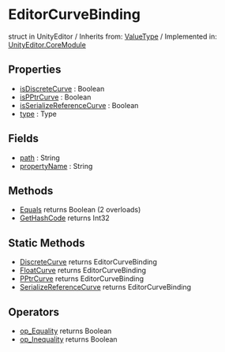 # EditorCurveBinding
struct in UnityEditor
 / Inherits from: <a href="https://docs.unity3d.com/6000.1/Documentation/ScriptReference/ValueType.html">ValueType</a> / Implemented in: <a href="https://docs.unity3d.com/6000.1/Documentation/ScriptReference/UnityEditor.CoreModule.html">UnityEditor.CoreModule</a>

## Properties
- <a href="https://docs.unity3d.com/6000.1/Documentation/ScriptReference/EditorCurveBinding-isDiscreteCurve.html">isDiscreteCurve</a> : Boolean
- <a href="https://docs.unity3d.com/6000.1/Documentation/ScriptReference/EditorCurveBinding-isPPtrCurve.html">isPPtrCurve</a> : Boolean
- <a href="https://docs.unity3d.com/6000.1/Documentation/ScriptReference/EditorCurveBinding-isSerializeReferenceCurve.html">isSerializeReferenceCurve</a> : Boolean
- <a href="https://docs.unity3d.com/6000.1/Documentation/ScriptReference/EditorCurveBinding-type.html">type</a> : Type

## Fields
- <a href="https://docs.unity3d.com/6000.1/Documentation/ScriptReference/EditorCurveBinding-path.html">path</a> : String
- <a href="https://docs.unity3d.com/6000.1/Documentation/ScriptReference/EditorCurveBinding-propertyName.html">propertyName</a> : String

## Methods
- <a href="https://docs.unity3d.com/6000.1/Documentation/ScriptReference/EditorCurveBinding.Equals.html">Equals</a> returns Boolean (2 overloads)
- <a href="https://docs.unity3d.com/6000.1/Documentation/ScriptReference/EditorCurveBinding.GetHashCode.html">GetHashCode</a> returns Int32

## Static Methods
- <a href="https://docs.unity3d.com/6000.1/Documentation/ScriptReference/EditorCurveBinding.DiscreteCurve.html">DiscreteCurve</a> returns EditorCurveBinding
- <a href="https://docs.unity3d.com/6000.1/Documentation/ScriptReference/EditorCurveBinding.FloatCurve.html">FloatCurve</a> returns EditorCurveBinding
- <a href="https://docs.unity3d.com/6000.1/Documentation/ScriptReference/EditorCurveBinding.PPtrCurve.html">PPtrCurve</a> returns EditorCurveBinding
- <a href="https://docs.unity3d.com/6000.1/Documentation/ScriptReference/EditorCurveBinding.SerializeReferenceCurve.html">SerializeReferenceCurve</a> returns EditorCurveBinding

## Operators
- <a href="https://docs.unity3d.com/6000.1/Documentation/ScriptReference/EditorCurveBinding.op_Equality.html">op_Equality</a> returns Boolean
- <a href="https://docs.unity3d.com/6000.1/Documentation/ScriptReference/EditorCurveBinding.op_Inequality.html">op_Inequality</a> returns Boolean
